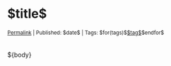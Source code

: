 <a name="$slug$"></a>
<h1>$title$</h1>
<small>
    <a href="#$slug$">Permalink</a> | Published: $date$ | Tags: $for(tags)$<a href="#">$tag$</a>$endfor$
</small>
<br>
<br>
<br>
${body}